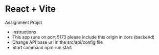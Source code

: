 # React + Vite
Assignment Projct 

- Instructions
- This app runs on port 5173 please include this origin in cors (backend) 
- Change API base url in the src/api/config file 
- Start command npm run start
